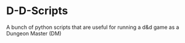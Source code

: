 # D-D-Scripts
A bunch of python scripts that are useful for running a d&amp;d game as a Dungeon Master (DM)
